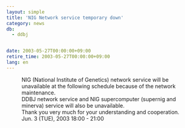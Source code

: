 ```yaml
---
layout: simple
title: 'NIG Network service temporary down'
category: news
db:
  - ddbj


date: 2003-05-27T00:00:00+09:00
retire_time: 2003-05-27T00:00:00+09:00
lang: en
---
```


<dd>NIG (National Institute of Genetics) network service will be unavailable at the following schedule because of the network maintenance.<br>
<dd>DDBJ network service and NIG supercomputer (supernig and minerva) service will also be unavailable.<br>
<dd>Thank you very much for your understanding and cooperation.<br>
<dd>Jun. 3 (TUE), 2003 18:00 - 21:00</dd>
</dd>
</dd>
</dd>
